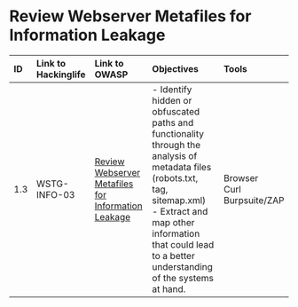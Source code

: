 
# Review Webserver Metafiles for Information Leakage


|ID|Link to Hackinglife|Link to OWASP|Objectives|Tools|
|:---|:---|:---|:---|:---|
|1.3|WSTG-INFO-03|[Review Webserver Metafiles for Information Leakage](https://owasp.org/www-project-web-security-testing-guide/latest/4-Web_Application_Security_Testing/01-Information_Gathering/03-Review_Webserver_Metafiles_for_Information_Leakage)|- Identify hidden or obfuscated paths and functionality through the analysis of metadata files (robots.txt, <META> tag, sitemap.xml)  <br>- Extract and map other information that could lead to a better understanding of the systems at hand.|Browser  <br>Curl  <br>Burpsuite/ZAP|
